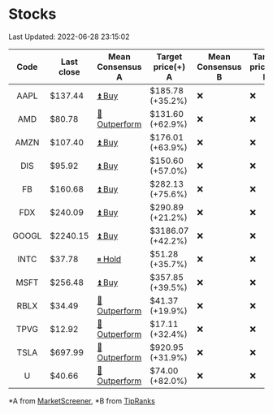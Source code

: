 # Stocks
Last Updated: 2022-06-28 23:15:02

|Code|Last close|Mean Consensus A|Target price(+) A|Mean Consensus B|Target price(+) B|
|:--:|-|-|-|-|-|
|AAPL|$137.44|[⏫ Buy](https://m.marketscreener.com/quote/stock/-4849/)|$185.78 (+35.2%)|❌|❌|
|AMD|$80.78|[🔼 Outperform](https://m.marketscreener.com/quote/stock/-19475876/)|$131.60 (+62.9%)|❌|❌|
|AMZN|$107.40|[⏫ Buy](https://m.marketscreener.com/quote/stock/-12864605/)|$176.01 (+63.9%)|❌|❌|
|DIS|$95.92|[⏫ Buy](https://m.marketscreener.com/quote/stock/-4842/)|$150.60 (+57.0%)|❌|❌|
|FB|$160.68|[⏫ Buy](https://m.marketscreener.com/quote/stock/-10547141/)|$282.13 (+75.6%)|❌|❌|
|FDX|$240.09|[⏫ Buy](https://m.marketscreener.com/quote/stock/-12585/)|$290.89 (+21.2%)|❌|❌|
|GOOGL|$2240.15|[⏫ Buy](https://m.marketscreener.com/quote/stock/-24203373/)|$3186.07 (+42.2%)|❌|❌|
|INTC|$37.78|[⏸ Hold](https://m.marketscreener.com/quote/stock/-4829/)|$51.28 (+35.7%)|❌|❌|
|MSFT|$256.48|[⏫ Buy](https://m.marketscreener.com/quote/stock/-4835/)|$357.85 (+39.5%)|❌|❌|
|RBLX|$34.49|[🔼 Outperform](https://m.marketscreener.com/quote/stock/-117793644/)|$41.37 (+19.9%)|❌|❌|
|TPVG|$12.92|[🔼 Outperform](https://m.marketscreener.com/quote/stock/-15933327/)|$17.11 (+32.4%)|❌|❌|
|TSLA|$697.99|[🔼 Outperform](https://m.marketscreener.com/quote/stock/-6344549/)|$920.95 (+31.9%)|❌|❌|
|U|$40.66|[🔼 Outperform](https://m.marketscreener.com/quote/stock/-112492634/)|$74.00 (+82.0%)|❌|❌|


*A from [MarketScreener](https://www.marketscreener.com), *B from [TipRanks](https://www.tipranks.com)
